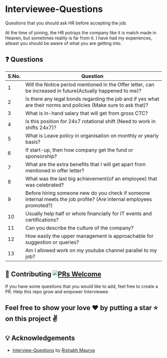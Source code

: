 ﻿# Interviewee-Questions
Questions that you should ask HR before accepting the job.

At the time of joining, the HR potrays the company like it is match made in Heaven, but sometimes reality is far from it. I have had my experiences, atleast you should be aware of what you are getting into.

## :question: Questions

| S.No. |Question |
|---|---|
| 1 | Will the Notice period mentioned in the Offer letter, can be increased in future(Actually happened to me)? |
| 2 | Is there any legal bonds regarding the job and if yes what are their norms and policies (Make sure to ask that)? |
| 3 | What is in-hand salary that will get from gross CTC? |
| 4 | Is this position for 24x7 rotational shift (Need to work in shifts 24x7)? |
| 5 | What is Leave policy in organisation on monthly or yearly basis? |
| 6 | If start-up, then how company get the fund or sponsorship? |
| 7 | What are the extra benefits that I will get apart from mentioned in offer letter? |
| 8 | What was the last big achievement(of an employee) that was celebrated? |
| 9 | Before hiring someone new do you check if someone internal meets the job profile? (Are internal employees promoted?)|
| 10 | Usually help half or whole financially for IT events and certifications?|
| 11 | Can you describe the culture of the company?|
| 12 | How easily the upper management is approachable for suggestion or queries?|
| 13 | Am I allowed work on my youtube channel parallel to my job? |

## 🤝 Contributing [![PRs Welcome](https://img.shields.io/badge/PRs-welcome-brightgreen.svg?style=flat-square)](http://makeapullrequest.com) 

If you have some questions that you would like to add, feel free to create a PR. Help this repo grow and empower Interviewee.

## Feel free to show your love :heart: by putting a star :star: on this project :v: 

## :bulb: Acknowledgements

* [Interview-Questions](https://github.com/rishabh115/Interview-Questions) by [Rishabh Maurya](https://github.com/rishabh115)
